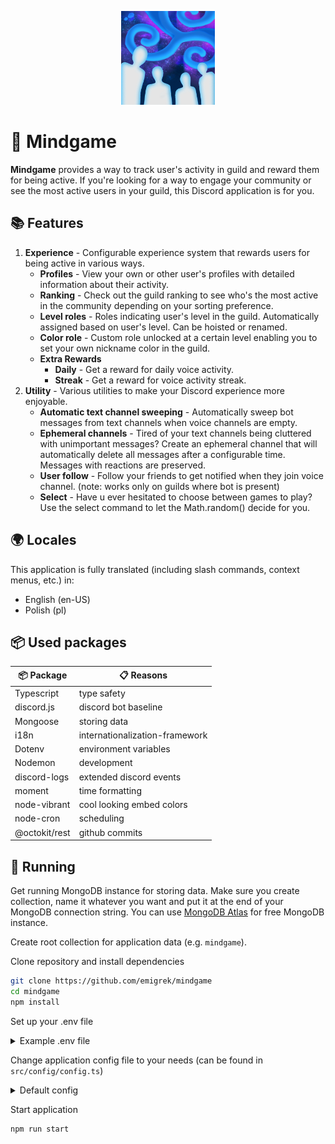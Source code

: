 <p align="center">
    <img alt="Mindgame logo" style="height: 150px;width: 150px;" src="https://raw.githubusercontent.com/emigrek/mindgame/main/media/logo.png" />
</p>

# 🌌 Mindgame
**Mindgame** provides a way to track user's activity in guild and reward them for being active. If you're looking for a way to engage your community or see the most active users in your guild, this Discord application is for you.

## 📚 Features
1. **Experience** - Configurable experience system that rewards users for being active in various ways.
    * **Profiles** - View your own or other user's profiles with detailed information about their activity.
    * **Ranking** - Check out the guild ranking to see who's the most active in the community depending on your sorting preference.
    * **Level roles** - Roles indicating user's level in the guild. Automatically assigned based on user's level. Can be hoisted or renamed.
    * **Color role** - Custom role unlocked at a certain level enabling you to set your own nickname color in the guild.
    * **Extra Rewards**
        * **Daily** - Get a reward for daily voice activity.
        * **Streak** - Get a reward for voice activity streak.
2. **Utility** - Various utilities to make your Discord experience more enjoyable.
    * **Automatic text channel sweeping** - Automatically sweep bot messages from text channels when voice channels are empty.
    * **Ephemeral channels** - Tired of your text channels being cluttered with unimportant messages? Create an ephemeral channel that will automatically delete all messages after a configurable time. Messages with reactions are preserved.
    * **User follow** - Follow your friends to get notified when they join voice channel. (note: works only on guilds where bot is present)
    * **Select** - Have u ever hesitated to choose between games to play? Use the select command to let the Math.random() decide for you.

## 🌍 Locales
This application is fully translated (including slash commands, context menus, etc.) in:
- English (en-US)
- Polish (pl)

## 📦 Used packages
| 📦 Package    | 📋 Reasons                     |
|---------------|--------------------------------|
| Typescript    | type safety                    |
| discord.js    | discord bot baseline           |
| Mongoose      | storing data                   |
| i18n          | internationalization-framework |
| Dotenv        | environment variables          |
| Nodemon       | development                    |
| discord-logs  | extended discord events        |
| moment        | time formatting                |
| node-vibrant  | cool looking embed colors      |
| node-cron     | scheduling                     |
| @octokit/rest | github commits                 |

## 🚀 Running
Get running MongoDB instance for storing data. Make sure you create collection, name it whatever you want and put it at the end of your MongoDB connection string. You can use [MongoDB Atlas](https://www.mongodb.com/cloud/atlas) for free MongoDB instance. 

Create root collection for application data (e.g. `mindgame`).

Clone repository and install dependencies
``` bash
git clone https://github.com/emigrek/mindgame
cd mindgame
npm install
```

Set up your .env file
<details>
<summary>Example .env file</summary>

``` .env
DISCORD_TOKEN="Discord bot token"
DISCORD_CLIENT_ID="Discord application client ID"
MONGO_URI="MongoDB connection string (IMPORTANT: put root collection name at the end of the connection string)"
OWNER_ID="Your Discord ID"
```
</details>

Change application config file to your needs (can be found in ```src/config/config.ts```)
<details>
<summary>Default config</summary>

``` typescript
import {ActivityStreak, Config} from "@/interfaces";

export const config: Config = {
    // Experience configuration
    experience: {
        constant: 0.3829,
        message: {
            enabled: true,
            value: 150,
            multiplier: (files: boolean) => files ? 2 : 1,
        },
        voice: {
            enabled: true,
            value: 0.007,
            multiplier: (seconds: number, inVoice: number) => {
                const hours = seconds / 3600;
                const boost = 1 + Math.sqrt(Math.max(hours, 1));
                return boost * (inVoice + 1);
            },

            dailyActivityReward: 5000,
            significantActivityStreakReward: 10000,
        },
        presence: {
            enabled: true,
            value: 0.0007,
            multiplier: (seconds: number) => {
                const hours = seconds / 3600;
                return hours < 12 ? 1 : 0.5;
            },
        },
    },

    // Hours of inactivity before a user is considered to be on a long break. When user join a voice channel after a long break, his followers are notified about it.
    userLongBreakHours: 8,

    // Timeout after which text channel's bots messages are swept before the guild is considered as empty
    emptyGuildSweepTimeoutMs: 10_000,

    // List of bot prefixes based on which messages are considered as bot messages and are swept when guild voice channels are empty
    // Besides that list, all messages from bot users are considered as bot messages
    emptyGuildSweepBotPrefixesList: ['!', '$', '%', '^', '&', '(', ')', '/'],

    // Whether to automatically put slash commands on client login
    autoPutSlashCommands: true,

    // A function that determines whether a streak is significant enough to be notified about
    // The default formula is that a streak is significant if it's 3 or 5 or a multiple of 10
    voiceActivityStreakLogic: ({ streak, maxStreak }): ActivityStreak => {
        if (!streak || !maxStreak) {
            return {
                streak: undefined,
                maxStreak: undefined,
                isSignificant: false,
                nextSignificant: 0,
            }
        }
        
        const { value: c } = streak;

        const isSignificant = c === 3 || c === 5 || (c > 0 && c % 10 === 0);
        const nextSignificant = (() => {
            if (c < 3) return 3;
            if (c < 5) return 5;
            if (c < 10) return 10;
            else return Math.ceil((c + 1) / 10) * 10;
        })();

        return {
            streak,
            maxStreak: maxStreak,
            isSignificant,
            nextSignificant,
        }
    }
}
```
</details>

Start application

``` bash
npm run start
```